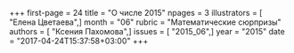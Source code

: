 +++
first-page = 24
title = "О числе 2015"
npages = 3
illustrators = [ "Елена Цветаева",]
month = "06"
rubric = "Математические сюрпризы"
authors = [ "Ксения Пахомова",]
issues = [ "2015_06",]
year = "2015"
date = "2017-04-24T15:37:58+03:00"
+++
